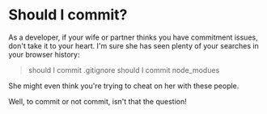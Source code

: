 Should I commit? 
================ 

As a developer, if your wife or partner thinks you have commitment issues, don't take it to your heart. I'm sure she has seen plenty of your searches in your browser history: 

> should I commit .gitignore 
> should I commit node_modues 

She might even think you're trying to cheat on her with these people. 

Well, to commit or not commit, isn't that the question! 
